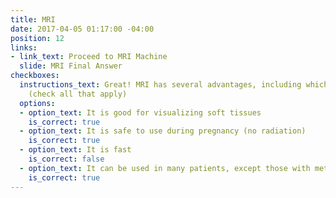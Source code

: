```yaml
---
title: MRI
date: 2017-04-05 01:17:00 -04:00
position: 12
links:
- link_text: Proceed to MRI Machine
  slide: MRI Final Answer
checkboxes:
  instructions_text: Great! MRI has several advantages, including which of the following?
    (check all that apply)
  options:
  - option_text: It is good for visualizing soft tissues
    is_correct: true
  - option_text: It is safe to use during pregnancy (no radiation)
    is_correct: true
  - option_text: It is fast
    is_correct: false
  - option_text: It can be used in many patients, except those with metal implants
    is_correct: true
---
```


